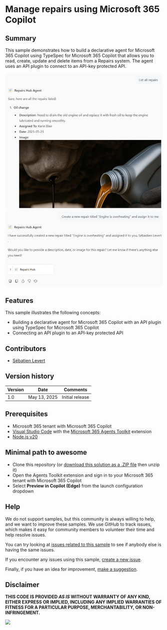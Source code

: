 # Manage repairs using Microsoft 365 Copilot

## Summary

This sample demonstrates how to build a declarative agent for Microsoft 365 Copilot using TypeSpec for Microsoft 365 Copilot that allows you to read, create, update and delete items from a Repairs system. The agent uses an API plugin to connect to an API-key protected API.

![Declarative agent a list of repairs](./assets/repairs-list.png)
![Declarative agent creating a repair](./assets/repairs-create.png)

## Features

This sample illustrates the following concepts:

* Building a declarative agent for Microsoft 365 Copilot with an API plugin using TypeSpec for Microsoft 365 Copilot
* Connecting an API plugin to an API-key protected API

## Contributors

* [Sébatien Levert](https://github.com/sebastienlevert)

## Version history

Version|Date|Comments
-------|----|--------
1.0|May 13, 2025|Initial release

## Prerequisites

* Microsoft 365 tenant with Microsoft 365 Copilot
* [Visual Studio Code](https://code.visualstudio.com/) with the [Microsoft 365 Agents Toolkit](https://marketplace.visualstudio.com/items?itemName=TeamsDevApp.ms-teams-vscode-extension) extension
* [Node.js v20](https://nodejs.org/en/download/package-manager)

## Minimal path to awesome

* Clone this repository (or [download this solution as a .ZIP file](https://pnp.github.io/download-partial/?url=https://github.com/pnp/copilot-pro-dev-samples/tree/main/samples/da-typespec-repairs-apikey) then unzip it)
* Open the Agents Toolkit extension and sign in to your Microsoft 365 tenant with Microsoft 365 Copilot
* Select **Preview in Copilot (Edge)** from the launch configuration dropdown

## Help

We do not support samples, but this community is always willing to help, and we want to improve these samples. We use GitHub to track issues, which makes it easy for  community members to volunteer their time and help resolve issues.

You can try looking at [issues related to this sample](https://github.com/pnp/copilot-pro-dev-samples/issues?q=label%3A%22sample%3A%20da-typespec-repairs-apikey%22) to see if anybody else is having the same issues.

If you encounter any issues using this sample, [create a new issue](https://github.com/pnp/copilot-pro-dev-samples/issues/new).

Finally, if you have an idea for improvement, [make a suggestion](https://github.com/pnp/copilot-pro-dev-samples/issues/new).

## Disclaimer

**THIS CODE IS PROVIDED *AS IS* WITHOUT WARRANTY OF ANY KIND, EITHER EXPRESS OR IMPLIED, INCLUDING ANY IMPLIED WARRANTIES OF FITNESS FOR A PARTICULAR PURPOSE, MERCHANTABILITY, OR NON-INFRINGEMENT.**

![](https://m365-visitor-stats.azurewebsites.net/SamplesGallery/da-typespec-repairs-apikey)